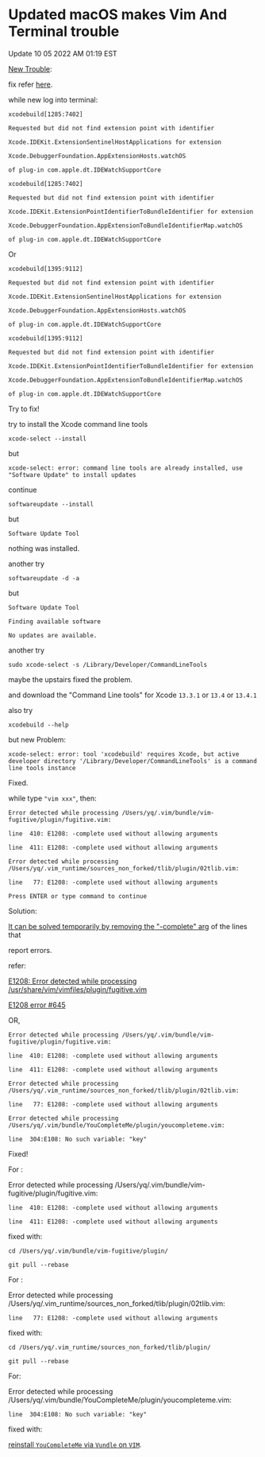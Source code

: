 # Updated macOS makes Vim And Terminal trouble

Update 10 05 2022 AM 01:19 EST

[New Trouble](https://stackoverflow.com/questions/71954487/xcodebuild-error-requested-but-didnt-find-extension-point-with-identifier):

fix refer [here](https://developer.apple.com/forums/thread/703233).

while new log into terminal:

    xcodebuild[1285:7402]

    Requested but did not find extension point with identifier

    Xcode.IDEKit.ExtensionSentinelHostApplications for extension

    Xcode.DebuggerFoundation.AppExtensionHosts.watchOS 
    
    of plug-in com.apple.dt.IDEWatchSupportCore

    xcodebuild[1285:7402]

    Requested but did not find extension point with identifier 
    
    Xcode.IDEKit.ExtensionPointIdentifierToBundleIdentifier for extension

    Xcode.DebuggerFoundation.AppExtensionToBundleIdentifierMap.watchOS 
    
    of plug-in com.apple.dt.IDEWatchSupportCore

Or

    xcodebuild[1395:9112]

    Requested but did not find extension point with identifier

    Xcode.IDEKit.ExtensionSentinelHostApplications for extension

    Xcode.DebuggerFoundation.AppExtensionHosts.watchOS 
    
    of plug-in com.apple.dt.IDEWatchSupportCore

    xcodebuild[1395:9112]

    Requested but did not find extension point with identifier

    Xcode.IDEKit.ExtensionPointIdentifierToBundleIdentifier for extension 
    
    Xcode.DebuggerFoundation.AppExtensionToBundleIdentifierMap.watchOS

    of plug-in com.apple.dt.IDEWatchSupportCore

Try to fix!

try to  install the Xcode command line tools

    xcode-select --install

but

    xcode-select: error: command line tools are already installed, use "Software Update" to install updates

continue

    softwareupdate --install

but

    Software Update Tool

nothing was installed.

another try

    softwareupdate -d -a

but

    Software Update Tool

    Finding available software

    No updates are available.

another try

    sudo xcode-select -s /Library/Developer/CommandLineTools

maybe the upstairs fixed the problem.

and download the "Command Line tools" for Xcode `13.3.1` or `13.4` or `13.4.1`

also try

    xcodebuild --help

but new Problem:

    xcode-select: error: tool 'xcodebuild' requires Xcode, but active developer directory '/Library/Developer/CommandLineTools' is a command line tools instance

Fixed.

while type `"vim xxx"`, then:

    Error detected while processing /Users/yq/.vim/bundle/vim-fugitive/plugin/fugitive.vim:

    line  410: E1208: -complete used without allowing arguments

    line  411: E1208: -complete used without allowing arguments

    Error detected while processing /Users/yq/.vim_runtime/sources_non_forked/tlib/plugin/02tlib.vim:

    line   77: E1208: -complete used without allowing arguments

    Press ENTER or type command to continue

Solution:

[It can be solved temporarily by removing the "-complete" arg](https://github.com/amix/vimrc/issues/645#issuecomment-880528000) of the lines that

report errors.

refer:

[E1208: Error detected while processing /usr/share/vim/vimfiles/plugin/fugitive.vim](https://github.com/tpope/vim-fugitive/issues/1791)

[E1208 error #645](https://github.com/amix/vimrc/issues/645)

OR,

    Error detected while processing /Users/yq/.vim/bundle/vim-fugitive/plugin/fugitive.vim:

    line  410: E1208: -complete used without allowing arguments

    line  411: E1208: -complete used without allowing arguments
    
    Error detected while processing /Users/yq/.vim_runtime/sources_non_forked/tlib/plugin/02tlib.vim:

    line   77: E1208: -complete used without allowing arguments
    
    Error detected while processing /Users/yq/.vim/bundle/YouCompleteMe/plugin/youcompleteme.vim:

    line  304:E108: No such variable: "key"

Fixed!

For :

   Error detected while processing /Users/yq/.vim/bundle/vim-fugitive/plugin/fugitive.vim:

    line  410: E1208: -complete used without allowing arguments

    line  411: E1208: -complete used without allowing arguments 

fixed with:

    cd /Users/yq/.vim/bundle/vim-fugitive/plugin/

    git pull --rebase 
For :

   Error detected while processing /Users/yq/.vim_runtime/sources_non_forked/tlib/plugin/02tlib.vim:

    line   77: E1208: -complete used without allowing arguments 

fixed with:

    cd /Users/yq/.vim_runtime/sources_non_forked/tlib/plugin/
    
    git pull --rebase

For:

   Error detected while processing /Users/yq/.vim/bundle/YouCompleteMe/plugin/youcompleteme.vim:

    line  304:E108: No such variable: "key" 

fixed with:

[reinstall `YouCompleteMe` via `Vundle` on `VIM`](https://gist.github.com/SofijaErkin/9318ecb63460400c8b3876cce6c2bf25#for-macos).
